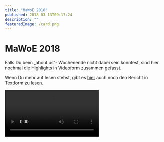 ```yaml
---
title: "MaWoE 2018"
published: 2018-03-13T09:17:24
description: ""
featuredImage: /card.png
---
```


# MaWoE 2018

Falls Du beim &#8222;about us&#8220;- Wochenende nicht dabei sein konntest, sind hier nochmal die Highlights in Videoform zusammen gefasst.

Wenn Du mehr auf lesen stehst, gibt es <a href="https://www.ec-nordbund.de/about-us-alles-neu/">hier</a> auch noch den Bericht in Textform zu lesen.



<video preload="metadata" controls="controls"><source type="video/mp4" src="/old/03-18-MaWoE_1.mp4"><a href="/old/03-18-MaWoE_1.mp4">https://www.ec-nordbund.de/wp-content/uploads/03-18-MaWoE_1.mp4</a></video>